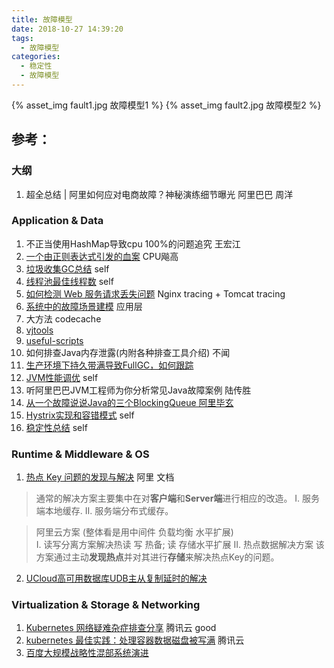 ```yaml
---
title: 故障模型
date: 2018-10-27 14:39:20
tags:
  - 故障模型
categories:
  - 稳定性
  - 故障模型
---
```


<p></p>
<!-- more -->

{% asset_img fault1.jpg 故障模型1 %}
{% asset_img fault2.jpg 故障模型2 %}


## 参考：

### 大纲
1. 超全总结 | 阿里如何应对电商故障？神秘演练细节曝光  阿里巴巴  周洋

### Application & Data
1. 不正当使用HashMap导致cpu 100%的问题追究 王宏江
2. [一个由正则表达式引发的血案](http://www.cnblogs.com/study-everyday/p/7426862.html)   CPU飚高
3. [垃圾收集GC总结](../../../../2014/07/16/gc/) self
4. [线程池最佳线程数](../../../../2014/07/02/threadNum/)  self
5. [如何检测 Web 服务请求丢失问题](https://mp.weixin.qq.com/s/QA_BTF1D3GJJ7_nYQ6oAzQ)  Nginx tracing + Tomcat tracing
6. [系统中的故障场景建模](https://www.infoq.cn/article/system_failure_modeling/)  应用层
7. 大方法 codecache  
8. [vjtools](https://github.com/vipshop/vjtools) 
9. [useful-scripts](https://github.com/oldratlee/useful-scripts) 
10. 如何排查Java内存泄露(内附各种排查工具介绍) 不闻
11. [生产环境下持久带满导致FullGC，如何跟踪](https://hllvm-group.iteye.com/group/topic/28379) 
12. [JVM性能调优](../../../../2017/11/27/optimize/) self
13. 听阿里巴巴JVM工程师为你分析常见Java故障案例  陆传胜
14. [从一个故障说说Java的三个BlockingQueue  阿里毕玄](http://hellojava.info/?p=464)
15. [Hystrix实现和容错模式](../../../../2016/10/07/Hystrix/)  self
16. [稳定性总结](../../../../2017/05/09/stability/)  self

### Runtime & Middleware & OS
1. [热点 Key 问题的发现与解决](https://help.aliyun.com/document_detail/67252.html) 阿里 文档

> 通常的解决方案主要集中在对**客户端**和**Server端**进行相应的改造。 
  I. 服务端本地缓存.
  II. 服务端分布式缓存。

> 阿里云方案 (整体看是用中间件 负载均衡 水平扩展)   
  I. 读写分离方案解决热读
     写 热备; 读 存储水平扩展
  II. 热点数据解决方案
     该方案通过主动**发现热点**并对其进行**存储**来解决热点Key的问题。

2. [UCloud高可用数据库UDB主从复制延时的解决](https://www.admin5.com/article/20190404/902952.shtml)

### Virtualization & Storage & Networking
1. [Kubernetes 网络疑难杂症排查分享](https://tencentcloudcontainerteam.github.io/2019/08/12/troubleshooting-with-kubernetes-network/)  腾讯云 good
2. [kubernetes 最佳实践：处理容器数据磁盘被写满](https://tencentcloudcontainerteam.github.io/2019/06/08/kubernetes-best-practice-handle-disk-full/) 腾讯云
3. [百度大规模战略性混部系统演进](https://www.infoq.cn/article/aEut*ZAIffp0q4MSKDSg)
